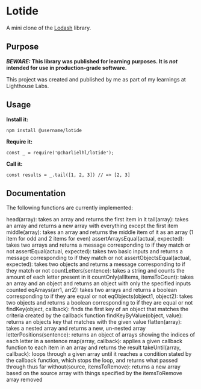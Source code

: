 # Lotide

A mini clone of the [Lodash](https://lodash.com) library.

## Purpose

**_BEWARE:_ This library was published for learning purposes. It is _not_ intended for use in production-grade software.**

This project was created and published by me as part of my learnings at Lighthouse Labs. 

## Usage

**Install it:**

`npm install @username/lotide`

**Require it:**

`const _ = require('@charlielhl/lotide');`

**Call it:**

`const results = _.tail([1, 2, 3]) // => [2, 3]`

## Documentation

The following functions are currently implemented:

head(array): takes an array and returns the first item in it
tail(array): takes an array and returns a new array with everything except the first item
middle(array): takes an array and returns the middle item of it as an array (1 item for odd and 2 items for even)
assertArraysEqual(actual, expected): takes two arrays and returns a message corresponding to if they match or not
assertEqual(actual, expected): takes two basic inputs and returns a message corresponding to if they match or not
assertObjectsEqual(actual, expected): takes two objects and returns a message corresponding to if they match or not
countLetters(sentence): takes a string and counts the amount of each letter present in it
countOnly(allItems, itemsToCount): takes an array and an object and returns an object with only the specified inputs counted
eqArrays(arr1, arr2): takes two arrays and returns a boolean corresponding to if they are equal or not
eqObjects(object1, object2): takes two objects and returns a boolean corresponding to if they are equal or not
findKey(object, callback): finds the first key of an object that matches the criteria created by the callback function
findKeyByValue(object, value): returns an objects key that matches with the given value
flatten(array): takes a nested array and returns a new, un-nested array
letterPositions(sentence): returns an object of arrays showing the indices of each letter in a sentence
map(array, callback): applies a given callback function to each item in an array and returns the result
takeUntil(array, callback): loops through a given array until it reaches a condition stated by the callback function, which stops the loop, and returns what passed through thus far
without(source, itemsToRemove): returns a new array based on the source array with things specified by the itemsToRemove array removed
